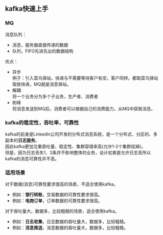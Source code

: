 ## kafka快速上手

### MQ
消息队列：
- 消息，服务器直接传递的数据
- 队列，FIFO先进先出的数据结构

优点：
- 异步  
例子：引入菜鸟驿站，快递与不需要等待客户有空，客户同样。都取菜鸟驿站取放快递，MQ就是消息驿站。
- 解耦  
将一个业务分为多个子业务，生产者、消费者
- 削峰  
将消息发送到MQ后，消费者可以根据自己的消费能力，从MQ中获取消息。

### kafka的稳定性，吞吐率，可靠性
kafka的前身是LinkedIn公司开发的分布式消息系统，是一个分布式、分区的、多副本的**日志服务**。  
因此kafka更加注重吞吐量、稳定性、集群容错率高(允许1-2个集群挂掉)。  
但是，因为日志丢失1、2条并不影响整体的业务，设计初衷是允许日志丢所以kafka的消息可靠性并不高。

### 适用场景
对于数据(消息)可靠性要求很高的场景，不适合使用kafka。
- 例如：**银行转账**，交易数据的可靠性要求很高。
- 例如：**电商订单**，订单数据的可靠性要求很高。

对于吞吐量大，数据多，比较粗糙的场景，适合使用kafka。
- 例如：**日志收集**，日志数据的吞吐量大，数据多，比较粗糙。
- 例如：**消息推送**，消息数据的吞吐量大，数据多，比较粗糙。